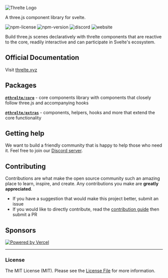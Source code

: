 ![Threlte Logo](https://raw.githubusercontent.com/grischaerbe/threlte/main/static/logo/threlte_logo_github.png)

A three.js component library for svelte.

![npm-license](https://img.shields.io/npm/l/@threlte/core?style=flat-square)
![npm-version](https://img.shields.io/npm/v/@threlte/core?style=flat-square)
![discord](https://img.shields.io/discord/985983540804091964?label=discord&style=flat-square)
![website](https://img.shields.io/website?down_color=red&down_message=offline&label=threlte.xyz&style=flat-square&up_message=online&url=https%3A%2F%2Fthrelte.xyz)

Build three.js scenes declaratively with threlte components that are reactive to the core, readily interactive and can participate in Svelte's ecosystem.

## Official Documentation

Visit [threlte.xyz](https://threlte.xyz)

## Packages

**[`@threlte/core`](https://github.com/threlte/threlte/tree/main/packages/core)** - core components library with components that closely follow three.js and accompanying hooks

**[`@threlte/extras`](https://github.com/threlte/threlte/tree/main/packages/extras)** - components, helpers, hooks and more that extend the core functionality

## Getting help

We want to build a friendly community that is happy to help those who need it. Feel free to join our [Discord server](https://discord.gg/EqUBCfCaGm).

## Contributing

Contributions are what make the open source community such an amazing place to learn, inspire, and create. Any contributions you make are **greatly appreciated**.

- If you have a suggestion that would make this project better, submit an issue
- If you would like to directly contribute, read the [contribution guide](https://github.com/threlte/threlte/blob/main/CONTRIBUTING.md) then submit a PR

## Sponsors

[![Powered by Vercel](./static/vercel/powered-by-vercel.svg)](https://vercel.com/?utm_source=threlte&utm_campaign=oss)

---

### License

The MIT License (MIT). Please see the [License File](LICENSE.md) for more information.
